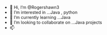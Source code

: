 - 👋 Hi, I’m @Rogershawn3
- 👀 I’m interested in ...Java , python 
- 🌱 I’m currently learning ...Java
- 💞️ I’m looking to collaborate on ...Java projects 
- 📫 

<!---
Rogershawn3/Rogershawn3 is a ✨ special ✨ repository because its `README.md` (this file) appears on your GitHub profile.
You can click the Preview link to take a look at your changes.
--->
